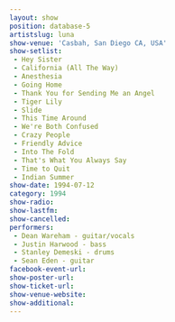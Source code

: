```yaml
---
layout: show
position: database-5
artistslug: luna
show-venue: 'Casbah, San Diego CA, USA'
show-setlist: 
 - Hey Sister
 - California (All The Way)
 - Anesthesia
 - Going Home
 - Thank You for Sending Me an Angel
 - Tiger Lily
 - Slide
 - This Time Around
 - We're Both Confused
 - Crazy People
 - Friendly Advice
 - Into The Fold
 - That's What You Always Say
 - Time to Quit
 - Indian Summer
show-date: 1994-07-12
category: 1994
show-radio: 
show-lastfm: 
show-cancelled: 
performers: 
 - Dean Wareham - guitar/vocals
 - Justin Harwood - bass
 - Stanley Demeski - drums
 - Sean Eden - guitar
facebook-event-url: 
show-poster-url: 
show-ticket-url: 
show-venue-website: 
show-additional: 
---
```


